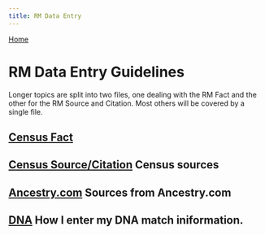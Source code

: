 ```yaml
---
title: RM Data Entry
---
```

[Home](https://richardotter.github.io)

# RM Data Entry Guidelines

Longer topics are split into two files, one dealing with the RM Fact and the other for the RM Source and Citation.
Most others will be covered by a single file.

## [Census Fact](Census%20-%20Fact.txt)

## [Census Source/Citation](Census%20-%20SourceCitation.txt) Census sources

## [Ancestry.com](Ancestry.txt) Sources from Ancestry.com

## [DNA](DNA.txt)  How I enter my DNA match iniformation.